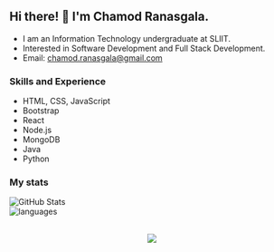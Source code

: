 ## Hi there! 👋 I'm Chamod Ranasgala.
* I am an Information Technology undergraduate at SLIIT. <br>
* Interested in Software Development and Full Stack Development. <br>
* Email: chamod.ranasgala@gmail.com

### Skills and Experience

- HTML, CSS, JavaScript
- Bootstrap
- React
- Node.js
- MongoDB
- Java
- Python

### My stats

![GitHub Stats](https://github-readme-stats.vercel.app/api?username=chamodranasgala&theme=great-gatsby) <br>
<img align="center" src="https://github-readme-stats.vercel.app/api/top-langs/?username=chamodranasgala&&exclude_reo=chamodranasgala&layout=compact&theme=great-gatsby" alt="languages"/> <br><br>

<p align="center">
  <img src="https://skillicons.dev/icons?i=mernstack,html,css,js,bootstrap,jquery,java,nodejs,mongodb,react,php,laravel,git,eclipse,androidstudio,vscode"/>
</p>
